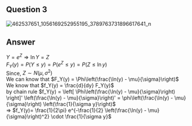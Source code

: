 ## Question 3 
![462537651_1056169252955195_3789763731896617641_n](https://github.com/user-attachments/assets/c649735d-5dc3-49c5-abc8-c33bce19aeff)
## Answer 
$Y = e^{Z} \Rightarrow \ln{Y} = Z$  
$F_Y(y) = P(Y \leq y) = P(e^Z \leq y) = P(Z \leq \ln{y})$   
Since, $Z \sim N(\mu, \sigma^2)$   
We can know that $F_Y(y) = \Phi\left(\frac{\ln(y) - \mu}{\sigma}\right)$  
We know that $f_Y(y) = \frac{d}{dy} F_Y(y)$  
by chain rule $f_Y(y) = \left[ \Phi\left(\frac{\ln(y) - \mu}{\sigma}\right) \right]' \left(\frac{\ln(y) - \mu}{\sigma}\right)' = \phi\left(\frac{\ln(y) - \mu}{\sigma}\right) \left(\frac{1}{\sigma y}\right)$   
=> $f_Y(y)= \frac{1}{2\pi} e^{-\frac{1}{2} \left(\frac{\ln(y) - \mu}{\sigma}\right)^2} \cdot \frac{1}{\sigma y}$
